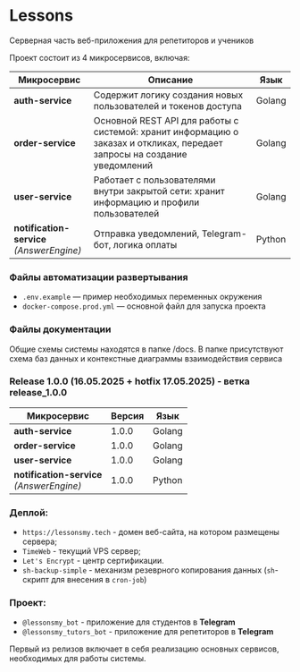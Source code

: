 # Lessons

Серверная часть веб-приложения для репетиторов и учеников

Проект состоит из 4 микросервисов, включая:

| Микросервис               | Описание                                                                                                                                         | Язык     |
|---------------------------|--------------------------------------------------------------------------------------------------------------------------------------------------|----------|
| **auth-service**          | Содержит логику создания новых пользователей и токенов доступа                                                                                   | Golang   |
| **order-service**         | Основной REST API для работы с системой: хранит информацию о заказах и откликах, передает запросы на создание уведомлений                       | Golang   |
| **user-service**          | Работает с пользователями внутри закрытой сети: хранит информацию и профили пользователей                                                        | Golang   |
| **notification-service**<br>*(AnswerEngine)* | Отправка уведомлений, Telegram-бот, логика оплаты                                                                                   | Python   |

### Файлы автоматизации развертывания

- `.env.example` — пример необходимых переменных окружения
- `docker-compose.prod.yml` — основной файл для запуска проекта

### Файлы документации
Общие схемы системы находятся в папке /docs. В папке присутствуют схема баз данных и контекстные диаграммы взаимодействия сервиса

### Release 1.0.0 (16.05.2025 + hotfix 17.05.2025) - ветка release_1.0.0

| Микросервис               | Версия | Язык   |
|---------------------------|--------|--------|
| **auth-service**          | 1.0.0  | Golang |
| **order-service**         | 1.0.0  | Golang |
| **user-service**          | 1.0.0  | Golang |
| **notification-service**<br>*(AnswerEngine)* | 1.0.0  | Python |

### Деплой:

- `https://lessonsmy.tech` - домен веб-сайта, на котором размещены сервера;
- `TimeWeb` - текущий VPS сервер;
- `Let's Encrypt` - центр сертификации.
- `sh-backup-simple` - механизм резеврного копирования данных (`sh`-скрипт для внесения в `cron-job`)

### Проект:

- `@lessonsmy_bot` - приложение для студентов в **Telegram**
- `@lessonsmy_tutors_bot` - приложение для репетиторов в **Telegram**

Первый из релизов включает в себя реализацию основных сервисов, необходимых для работы системы. 

